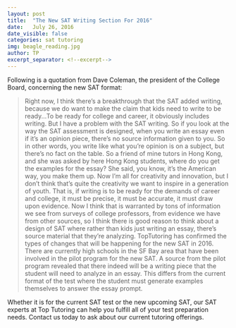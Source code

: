 ```yaml
---
layout: post
title:  "The New SAT Writing Section For 2016"
date:   July 26, 2016
date_visible: false
categories: sat tutoring
img: beagle_reading.jpg
author: TP
excerpt_separator: <!--excerpt-->
---
```

Following is a quotation from Dave Coleman, the president of the College Board, concerning the new SAT format:

> Right now, I think there’s a breakthrough that the SAT added writing, because we do want to make the claim that kids need to write to be ready...To be ready for college and career, it obviously includes writing. But I have a problem with the SAT writing. <!--excerpt-->
So if you look at the way the SAT assessment is designed, when you write an essay even if it’s an opinion piece, there’s no source information given to you. So in other words, you write like what you’re opinion is on a subject, but there’s no fact on the table. So a friend of mine tutors in Hong Kong, and she was asked by here Hong Kong students, where do you get the examples for the essay? She said, you know, it’s the American way, you make them up. Now I’m all for creativity and innovation, but I don’t think that’s quite the creativity we want to inspire in a generation of youth. That is, if writing is to be ready for the demands of career and college, it must be precise, it must be accurate, it must draw upon evidence. Now I think that is warranted by tons of information we see from surveys of college professors, from evidence we have from other sources, so I think there is good reason to think about a design of SAT where rather than kids just writing an essay, there’s source material that they’re analyzing.
TopTutoring has confirmed the types of changes that will be happening for the new SAT in 2016. There are currently high schools in the SF Bay area that have been involved in the pilot program for the new SAT. A source from the pilot program revealed that there indeed will be a writing piece that the student will need to analyze in an essay. This differs from the current format of the test where the student must generate examples themselves to answer the essay prompt.

Whether it is for the current SAT test or the new upcoming SAT, our SAT experts at Top Tutoring can help you fulfill all of your test preparation needs. Contact us today to ask about our current tutoring offerings.
